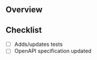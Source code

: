 ## Overview
<!-- Briefly describe the what & why for this PR. -->

## Checklist
<!-- This is here to help you. Make sure you've done all of the below: -->
- [ ] Adds/updates tests
- [ ] OpenAPI specification updated